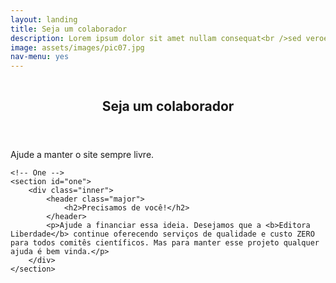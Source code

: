 ```yaml
---
layout: landing
title: Seja um colaborador
description: Lorem ipsum dolor sit amet nullam consequat<br />sed veroeros. tempus adipiscing nulla.
image: assets/images/pic07.jpg
nav-menu: yes
---
```


<!-- Banner -->
<!-- Note: The "styleN" class below should match that of the header element. -->
<section id="banner" class="style2">
	<div class="inner">
		<span class="image">
			<img src="{{ site.baseurl }}/{{ page.image }}" alt="" />
		</span>
		<header class="major">
			<h1>Seja um colaborador</h1>
		</header>
		<div class="content">
			<p>Ajude a manter o site sempre livre.</p>
		</div>
	</div>
</section>

<!-- Main -->
<div id="main">

	<!-- One -->
	<section id="one">
		<div class="inner">
			<header class="major">
				<h2>Precisamos de você!</h2>
			</header>
			<p>Ajude a financiar essa ideia. Desejamos que a <b>Editora Liberdade</b> continue oferecendo serviços de qualidade e custo ZERO para todos comitês científicos. Mas para manter esse projeto qualquer ajuda é bem vinda.</p>
		</div>
	</section>
</div>
